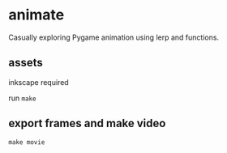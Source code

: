 # animate

Casually exploring Pygame animation using lerp and functions.

## assets

inkscape required

run `make`

## export frames and make video

`make movie`
